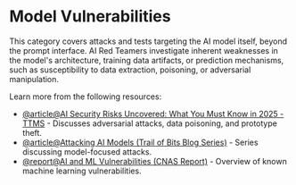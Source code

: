 # Model Vulnerabilities

This category covers attacks and tests targeting the AI model itself, beyond the prompt interface. AI Red Teamers investigate inherent weaknesses in the model's architecture, training data artifacts, or prediction mechanisms, such as susceptibility to data extraction, poisoning, or adversarial manipulation.

Learn more from the following resources:

- [@article@AI Security Risks Uncovered: What You Must Know in 2025 - TTMS](https://ttms.com/uk/ai-security-risks-explained-what-you-need-to-know-in-2025/) - Discusses adversarial attacks, data poisoning, and prototype theft.
- [@article@Attacking AI Models (Trail of Bits Blog Series)](https://blog.trailofbits.com/category/ai-security/) - Series discussing model-focused attacks.
- [@report@AI and ML Vulnerabilities (CNAS Report)](https://www.cnas.org/publications/reports/understanding-and-mitigating-ai-vulnerabilities) - Overview of known machine learning vulnerabilities.
